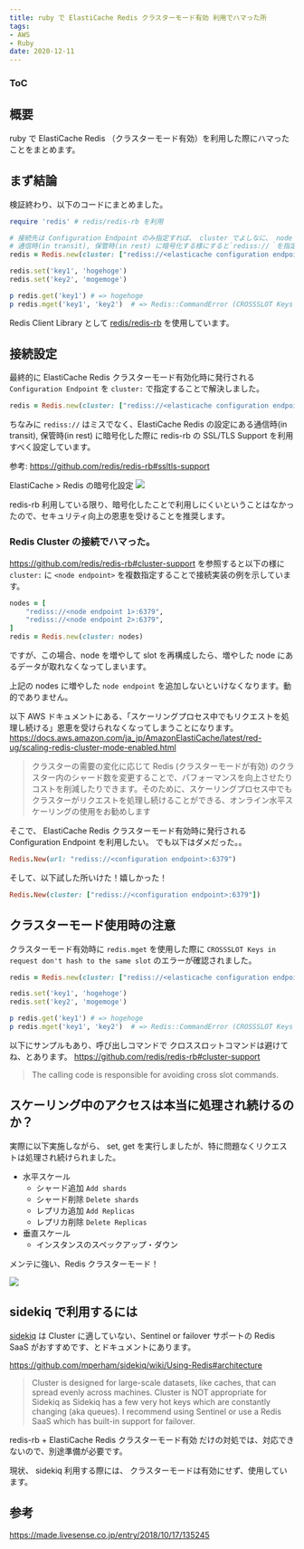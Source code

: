 ```yaml
---
title: ruby で ElastiCache Redis クラスターモード有効 利用でハマった所
tags:
- AWS
- Ruby
date: 2020-12-11
---
```


<div class="toc">
<div class="toc-content">
<h3 class="menu-label">ToC</h3>
<!-- toc -->
</div>
</div>

## 概要

ruby で ElastiCache Redis （クラスターモード有効）を利用した際にハマったことをまとめます。

## まず結論

検証終わり、以下のコードにまとめました。

```ruby
require 'redis' # redis/redis-rb を利用

# 接続先は Configuration Endpoint のみ指定すれば、 cluster でよしなに、 node にアクセスしてくれた♪
# 通信時(in transit), 保管時(in rest) に暗号化する様にすると`rediss://｀を指定する必要がある。 (s が1つ多い)
redis = Redis.new(cluster: ["rediss://<elasticache configuration endpoint>:6379"])

redis.set('key1', 'hogehoge')
redis.set('key2', 'mogemoge')

p redis.get('key1') # => hogehoge
p redis.mget('key1', 'key2')  # => Redis::CommandError (CROSSSLOT Keys in request don't hash to the same slot)
```

<!-- more -->

Redis Client Library として [redis/redis-rb](https://github.com/redis/redis-rb) を使用しています。

## 接続設定

最終的に ElastiCache Redis クラスターモード有効化時に発行される `Configuration Endpoint` を `cluster:` で指定することで解決しました。

```ruby
redis = Redis.new(cluster: ["rediss://<elasticache configuration endpoint>:6379"])
```

ちなみに `rediss://` はミスでなく、ElastiCache Redis の設定にある通信時(in transit), 保管時(in rest) に暗号化した際に redis-rb の SSL/TLS Support を利用すべく設定しています。

参考: https://github.com/redis/redis-rb#ssltls-support

ElastiCache > Redis の暗号化設定
![](https://i.imgur.com/mESrwk7.png)

redis-rb 利用している限り、暗号化したことで利用しにくいということはなかったので、セキュリティ向上の恩恵を受けることを推奨します。


### Redis Cluster の接続でハマった。

https://github.com/redis/redis-rb#cluster-support を参照すると以下の様に `cluster:` に `<node endpoint>` を複数指定することで接続実装の例を示しています。

```ruby
nodes = [
	"rediss://<node endpoint 1>:6379",
	"rediss://<node endpoint 2>:6379",
]
redis = Redis.new(cluster: nodes)
```

ですが、この場合、node を増やして slot を再構成したら、増やした node にあるデータが取れなくなってしまいます。

上記の nodes に増やした `node endpoint` を追加しないといけなくなります。動的でありません。

以下 AWS ドキュメントにある、「スケーリングプロセス中でもリクエストを処理し続ける」恩恵を受けられなくなってしまうことになります。
https://docs.aws.amazon.com/ja_jp/AmazonElastiCache/latest/red-ug/scaling-redis-cluster-mode-enabled.html

> クラスターの需要の変化に応じて Redis (クラスターモードが有効) のクラスター内のシャード数を変更することで、パフォーマンスを向上させたりコストを削減したりできます。そのために、スケーリングプロセス中でもクラスターがリクエストを処理し続けることができる、オンライン水平スケーリングの使用をお勧めします

そこで、
ElastiCache Redis クラスターモード有効時に発行される Configuration Endpoint を利用したい。
でも以下はダメだった。。

```ruby
Redis.New(url: "rediss://<configuration endpoint>:6379")
```

そして、以下試した所いけた！嬉しかった！

```ruby
Redis.New(cluster: ["rediss://<configuration endpoint>:6379"])
```

## クラスターモード使用時の注意

クラスターモード有効時に `redis.mget` を使用した際に `CROSSSLOT Keys in request don't hash to the same slot` のエラーが確認されました。

```ruby
redis = Redis.new(cluster: ["rediss://<elasticache configuration endpoint>:6379"])

redis.set('key1', 'hogehoge')
redis.set('key2', 'mogemoge')

p redis.get('key1') # => hogehoge
p redis.mget('key1', 'key2')  # => Redis::CommandError (CROSSSLOT Keys in request don't hash to the same slot)
```

以下にサンプルもあり、呼び出しコマンドで クロススロットコマンドは避けてね、とあります。
https://github.com/redis/redis-rb#cluster-support
> The calling code is responsible for avoiding cross slot commands.

## スケーリング中のアクセスは本当に処理され続けるのか？

実際に以下実施しながら、 set, get を実行しましたが、特に問題なくリクエストは処理され続けられました。

* 水平スケール
  * シャード追加 `Add shards`
  * シャード削除 `Delete shards`
  * レプリカ追加 `Add Replicas`
  * レプリカ削除 `Delete Replicas`
* 垂直スケール
  * インスタンスのスペックアップ・ダウン

メンテに強い、Redis クラスターモード！


![](https://i.imgur.com/eXCDj88.png)

## sidekiq で利用するには

[sidekiq](https://github.com/mperham/sidekiq) は Cluster に適していない、Sentinel or failover サポートの Redis SaaS がおすすめです、とドキュメントにあります。

https://github.com/mperham/sidekiq/wiki/Using-Redis#architecture
> Cluster is designed for large-scale datasets, like caches, that can spread evenly across machines. Cluster is NOT appropriate for Sidekiq as Sidekiq has a few very hot keys which are constantly changing (aka queues). I recommend using Sentinel or use a Redis SaaS which has built-in support for failover.

redis-rb + ElastiCache Redis クラスターモード有効 だけの対処では、対応できないので、別途準備が必要です。

現状、 sidekiq 利用する際には、 クラスターモードは有効にせず、使用しています。

## 参考

https://made.livesense.co.jp/entry/2018/10/17/135245
